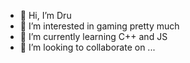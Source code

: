 - 👋 Hi, I’m Dru
- 👀 I’m interested in gaming pretty much
- 🌱 I’m currently learning C++ and JS
- 💞️ I’m looking to collaborate on ...

<!---
Druuxd/Druuxd is a ✨ special ✨ repository because its `README.md` (this file) appears on your GitHub profile.
You can click the Preview link to take a look at your changes.
--->
